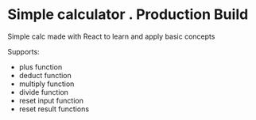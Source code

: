 # Simple calculator . Production Build
Simple calc made with React to learn and apply basic concepts


Supports: 
- plus function  
- deduct function 
- multiply function
- divide function
- reset input function
- reset result functions

